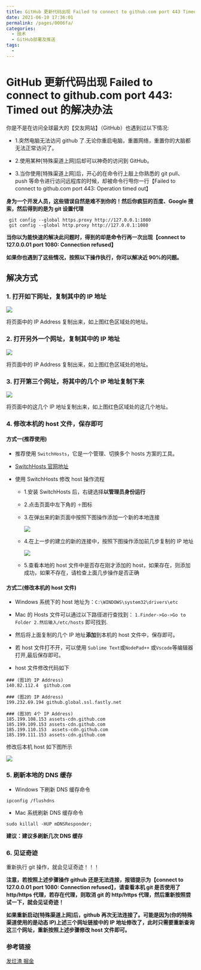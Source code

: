 ```yaml
---
title: GitHub 更新代码出现 Failed to connect to github.com port 443 Timed out 的解决办法
date: 2021-06-10 17:36:01
permalink: /pages/0006fa/
categories:
  - 技术
  - GitHub部署及推送
tags:
  -
---
```


# GitHub 更新代码出现 Failed to connect to github.com port 443: Timed out 的解决办法

你是不是在访问全球最大的【交友网站】（GitHub）也遇到过以下情况:

- 1.突然电脑无法访问 github 了.无论你重启电脑，重置网络，重置你的大脑都无法正常访问了。

- 2.使用某种[特殊渠道上网]后却可以神奇的访问到 GitHub。

- 3.当你使用[特殊渠道上网]后，开心的在命令行上敲上你熟悉的 git pull、push 等命令进行访问远程库的时候，却被命令行甩你一行【Failed to connect to github.com port 443: Operation timed out】

**身为一个开发人员，这些错误自然是难不到你的！然后你疯狂的百度、Google 搜索，然后得到的是为 git 设置代理**

```
 git config --global https.proxy http://127.0.0.1:1080
 git config --global http.proxy http://127.0.0.1:1080
```

**当你以为能快速的解决此问题时，得到的却是命令行再一次出现【connect to 127.0.0.01 port 1080: Connection refused】**

**如果你也遇到了这些情况，按照以下操作执行，你可以解决近 90%的问题。**

## 解决方式

### 1. 打开如下网址，复制其中的 IP 地址

![](https://p3-juejin.byteimg.com/tos-cn-i-k3u1fbpfcp/b848bfcfded84d118427442f0fddaa8a~tplv-k3u1fbpfcp-zoom-1.image)

将页面中的 IP Address 复制出来，如上图红色区域处的地址。

### 2. 打开另外一个网址，复制其中的 IP 地址

![](https://p3-juejin.byteimg.com/tos-cn-i-k3u1fbpfcp/88572fb5a32f4c8ba382e04a6d4ba05f~tplv-k3u1fbpfcp-zoom-1.image)

将页面中的 IP Address 复制出来，如上图红色区域处的地址。

### 3. 打开第三个网址，将其中的几个 IP 地址复制下来

![](https://p3-juejin.byteimg.com/tos-cn-i-k3u1fbpfcp/1b3dc2ab61e54211a7f2e28e70749071~tplv-k3u1fbpfcp-zoom-1.image)

将页面中的这几个 IP 地址复制出来，如上图红色区域处的这几个地址。

### 4. 修改本机的 host 文件，保存即可

#### 方式一(推荐使用)

- 推荐使用 `SwitchHosts`，它是一个管理、切换多个 hosts 方案的工具。

- [SwitchHosts 官网地址](https://swh.app/zh/)

- 使用 SwitchHosts 修改 host 操作流程

  - 1.安装 SwitchHosts 后，右键选择**以管理员身份运行**

  - 2.点击页面中左下角的 `＋`图标

  - 3.在弹出来的新页面中按照下图操作添加一个新的本地连接

    ![](https://p3-juejin.byteimg.com/tos-cn-i-k3u1fbpfcp/572294cc4962473ea3d2a443f3f91d92~tplv-k3u1fbpfcp-zoom-1.image)

  - 4.在上一步的建立的新的连接中，按照下图操作添加前几步复制的 IP 地址

    ![](https://p3-juejin.byteimg.com/tos-cn-i-k3u1fbpfcp/72aeee2f14a24f7598b4266ee3e9401f~tplv-k3u1fbpfcp-zoom-1.image)

  - 5.查看本地的 host 文件中是否存在刚才添加的 host，如果存在，则添加成功，如果不存在，请检查上面几步操作是否正确

#### 方式二(修改本机的 host 文件)

- Windows 系统下的 host 地址为：`C:\WINDOWS\system32\drivers\etc`

- Mac 的 Hosts 文件可以通过以下路径进行查找到： `1.Finder->Go->Go to Folder 2.然后输入/etc/hosts` 即可找到.

- 然后将上面复制的几个 IP 地址**添加**到本机的 host 文件中，保存即可。

- 若 host 文件打不开，可以使用 `Sublime Text`或`NodePad++` 或`Vscode`等编辑器打开,最后保存即可。

- host 文件修改代码如下

```
### (图1的 IP Address)
140.82.112.4  github.com

### (图2的 IP Address)
199.232.69.194 github.global.ssl.fastly.net

### (图3的 4个 IP Address)
185.199.108.153 assets-cdn.github.com
185.199.109.153 assets-cdn.github.com
185.199.110.153  assets-cdn.github.com
185.199.111.153 assets-cdn.github.com
```

修改后本机 host 如下图所示

![](https://p3-juejin.byteimg.com/tos-cn-i-k3u1fbpfcp/4cf5d1f6859f4fa088aa90d8a8e8d6f1~tplv-k3u1fbpfcp-zoom-1.image)

### 5. 刷新本地的 DNS 缓存

- Windows 下刷新 DNS 缓存命令

```
ipconfig /flushdns
```

- Mac 系统刷新 DNS 缓存命令

```
sudo killall -HUP mDNSResponder;
```

**建议：建议多刷新几次 DNS 缓存**

### 6. 见证奇迹

重新执行 git 操作，就会见证奇迹！！！

**注意，若按照上述步骤操作 github 还是无法连接，报错提示为【connect to 127.0.0.01 port 1080: Connection refused】，请查看本机 git 是否使用了 http/https 代理，若存在代理，则取消 git 的 http/https 代理，然后重新按照尝试一下，就会见证奇迹！**

**如果重新启动[特殊渠道上网]后，github 再次无法连接了。可能是因为(你的特殊渠道使用的是动态 IP)上述三个网址链接中的 IP 地址修改了，此时只需要重新查询这三个网址，重新按照上述步骤修改 host 文件即可。**

### 参考链接

[发烂渣 掘金](https://juejin.cn/post/6844904193170341896)

